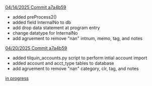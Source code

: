 <u>04/14/2025 Commit a7a4b59</u>

* added preProcess2() 
* added field InternalNo to db
* add drop data statement at program entry
* change datatype for InternalNo
* add agruement to remove "nan" intnum, memo, tag, and notes



<u>04/20/2025 Commit a7a4b59</u>

* added tilquin_accounts.py script to perform intial account import
* added account and acct_type tables to database
* add agruement to remove "nan" category, clr, tag, and notes

<u>in progress</u>